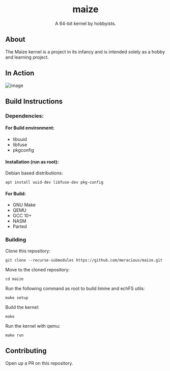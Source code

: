 <div align="center">
  <h1>maize</h1>
  <p>A 64-bit kernel by hobbyists.</p>
</div>

## About

The Maize kernel is a project in its infancy and is intended solely as a hobby and learning project.

## In Action

![image](https://user-images.githubusercontent.com/65955464/124764901-1571ef00-df53-11eb-8960-c5c13602c6c3.png)

## Build Instructions

### Dependencies:

#### For Build environment:

- libuuid
- libfuse
- pkgconfig

#### Installation (run as root):

Debian based distributions:

```shell
apt install uuid-dev libfuse-dev pkg-config
```

#### For Build:

- GNU Make
- QEMU
- GCC 10+
- NASM
- Parted

### Building

Clone this repository:

```shell
git clone --recurse-submodules https://github.com/meracious/maize.git
```

Move to the cloned repository:

```shell
cd maize
```

Run the following command as root to build limine and echFS utils:

```shell
make setup
```

Build the kernel:

```shell
make
```

Run the kernel with qemu:

```shell
make run
```

## Contributing

Open up a PR on this repository.

